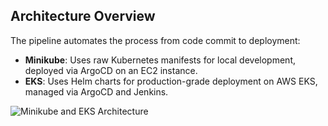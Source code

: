 ## Architecture Overview

The pipeline automates the process from code commit to deployment:
- **Minikube**: Uses raw Kubernetes manifests for local development, deployed via ArgoCD on an EC2 instance.
- **EKS**: Uses Helm charts for production-grade deployment on AWS EKS, managed via ArgoCD and Jenkins.

![Minikube and EKS Architecture](https://github.com/venkateswarluyendoti/EndtoEnd-CI-CD-Pipeline-for-Java-Application/blob/main/architecture_minikube_eks.jpg)